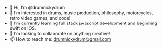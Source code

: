- 👋 Hi, I’m @drumnickydrum
- 👀 I’m interested in drums, music production, philosophy, motorcycles, retro video games, and code!
- 🌱 I’m currently learning full stack javascript development and beginning swift on iOS.
- 💞️ I’m looking to collaborate on anything creative!
- 📫 How to reach me: drumnickydrum@gmail.com
